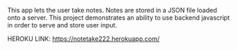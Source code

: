 This app lets the user take notes. Notes are stored in a JSON file loaded onto a server. This project demonstrates an ability to use backend javascript in order to serve and store user input.

HEROKU LINK: https://notetake222.herokuapp.com/
